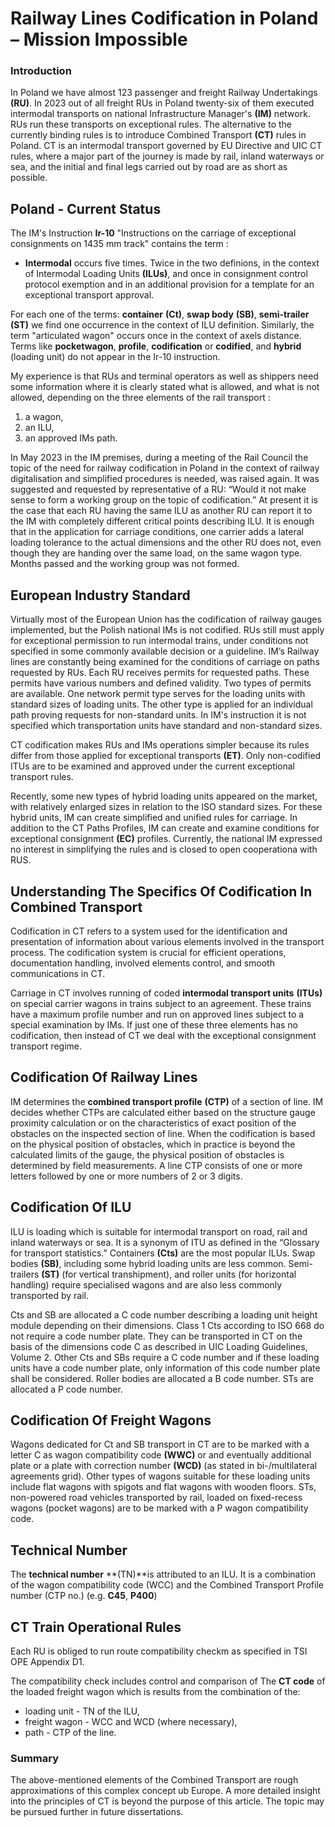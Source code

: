 # Railway Lines Codification in Poland – Mission Impossible

### Introduction

In Poland we have almost 123 passenger and freight Railway Undertakings **(RU)**. In 2023 out of all freight RUs in Poland twenty-six of them executed intermodal transports on national Infrastructure Manager's **(IM)** network. RUs run these transports on exceptional rules. The alternative to the currently binding rules is to introduce Combined Transport **(CT)** rules in Poland. CT is an intermodal transport governed by EU Directive and UIC CT rules, where a major part of the journey is made by rail, inland waterways or sea, and the initial and final legs carried out by road are as short as possible.

## Poland - Current Status

The IM's Instruction **Ir-10** "Instructions on the carriage of exceptional consignments on 1435 mm track" contains the term : <br>

- **Intermodal** occurs five times. Twice in the two definions, in the context of Intermodal Loading Units **(ILUs)**, and once in consignment control protocol exemption and in an additional provision for a template for an exceptional transport approval.

For each one of the terms: **container** **(Ct)**, **swap body** **(SB)**, **semi-trailer** **(ST)** we find one occurrence in the context of ILU definition. Similarly, the term "articulated wagon" occurs once in the context of axels distance. Terms like **pocketwagon**, **profile**, **codification** or **codified**, and **hybrid** (loading unit) do not appear in the Ir-10 instruction.

My experience is that RUs and terminal operators as well as shippers need some information where it is clearly stated what is allowed, and what is not allowed, depending on the three elements of the rail transport :

1. a wagon,
2. an ILU,
3. an approved IMs path.

In May 2023 in the IM premises, during a meeting of the Rail Council the topic of the need for railway codification in Poland in the context of railway digitalisation and simplified procedures is needed, was raised again. It was suggested and requested by representative of a RU: “Would it not make sense to form a working group on the topic of codification.” At present it is the case that each RU having the same ILU as another RU can report it to the IM with completely different critical points describing ILU. It is enough that in the application for carriage conditions, one carrier adds a lateral loading tolerance to the actual dimensions and the other RU does not, even though they are handing over the same load, on the same wagon type. Months passed and the working group was not formed.

## European Industry Standard

Virtually most of the European Union has the codification of railway gauges implemented, but the Polish national IMs is not codified. RUs still must apply for exceptional permission to run intermodal trains, under conditions not specified in some commonly available decision or a guideline. IM’s Railway lines are constantly being examined for the conditions of carriage on paths requested by RUs. Each RU receives permits for requested paths. These permits have various numbers and defined validity. Two types of permits are available. One network permit type serves for the loading units with standard sizes of loading units. The other type is applied for an individual path proving requests for non-standard units. In IM's instruction it is not specified which transportation units have standard and non-standard sizes.

CT codification makes RUs and IMs operations simpler because its rules differ from those applied for exceptional transports **(ET)**. Only non-codified ITUs are to be examined and approved under the current exceptional transport rules.

Recently, some new types of hybrid loading units appeared on the market, with relatively enlarged sizes in relation to the ISO standard sizes. For these hybrid units, IM can create simplified and unified rules for carriage. In addition to the CT Paths Profiles, IM can create and examine conditions for exceptional consignment **(EC)** profiles. Currently, the national IM expressed no interest in simplifying the rules and is closed to open cooperationa with RUS.

## Understanding The Specifics Of Codification In Combined Transport

Codification in CT refers to a system used for the identification and presentation of information about various elements involved in the transport process. The codification system is crucial for efficient operations, documentation handling, involved elements control, and smooth communications in CT.

Carriage in CT involves running of coded **intermodal transport units** **(ITUs)** on special carrier wagons in trains subject to an agreement. These trains have a maximum profile number and run on approved lines subject to a special examination by IMs. If just one of these three elements has no codification, then instead of CT we deal with the exceptional consignment transport regime.

## Codification Of Railway Lines

IM determines the **combined transport profile** **(CTP)** of a section of line. IM decides whether CTPs are calculated either based on the structure gauge proximity calculation or on the characteristics of exact position of the obstacles on the inspected section of line. When the codification is based on the physical position of obstacles, which in practice is beyond the calculated limits of the gauge, the physical position of obstacles is determined by field measurements. A line CTP consists of one or more letters followed by one or more numbers of 2 or 3 digits.

## Codification Of ILU

ILU is loading which is suitable for intermodal transport on road, rail and inland waterways or sea. It is a synonym of ITU as defined in the “Glossary for transport statistics.” Containers **(Cts)** are the most popular ILUs. Swap bodies **(SB)**, including some hybrid loading units are less common. Semi-trailers **(ST)** (for vertical transhipment), and roller units (for horizontal handling) require specialised wagons and are also less commonly transported by rail.

Cts and SB are allocated a C code number describing a loading unit height module depending on their dimensions. Class 1 Cts according to ISO 668 do not require a code number plate. They can be transported in CT on the basis of the dimensions code C as described in UIC Loading Guidelines, Volume 2. Other Cts and SBs require a C code number and if these loading units have a code number plate, only information of this code number plate shall be considered. Roller bodies are allocated a B code number. STs are allocated a P code number.

## Codification Of Freight Wagons

Wagons dedicated for Ct and SB transport in CT are to be marked with a letter C as wagon compatibility code **(WWC)** or and eventually additional plate or a plate with correction number **(WCD)** (as stated in bi-/multilateral agreements grid). Other types of wagons suitable for these loading units include flat wagons with spigots and flat wagons with wooden floors. STs, non-powered road vehicles transported by rail, loaded on fixed-recess wagons (pocket wagons) are to be marked with a P wagon compatibility code.

## Technical Number

The **technical number** **(TN)**is attributed to an ILU. It is a combination of the wagon compatibility code (WCC) and the Combined Transport Profile number (CTP no.) (e.g. **C45**, **P400**)

## CT Train Operational Rules

Each RU is obliged to run route compatibility checkm as specified in TSI OPE Appendix D1.

The compatibility check includes control and comparison of The **CT code** of the loaded freight wagon which is results from the combination of the:

- loading unit - TN of the ILU,
- freight wagon - WCC and WCD (where necessary),
- path - CTP of the line.

### Summary

The above-mentioned elements of the Combined Transport are rough approximations of this complex concept ub Europe. A more detailed insight into the principles of CT is beyond the purpose of this article. The topic may be pursued further in future dissertations.
